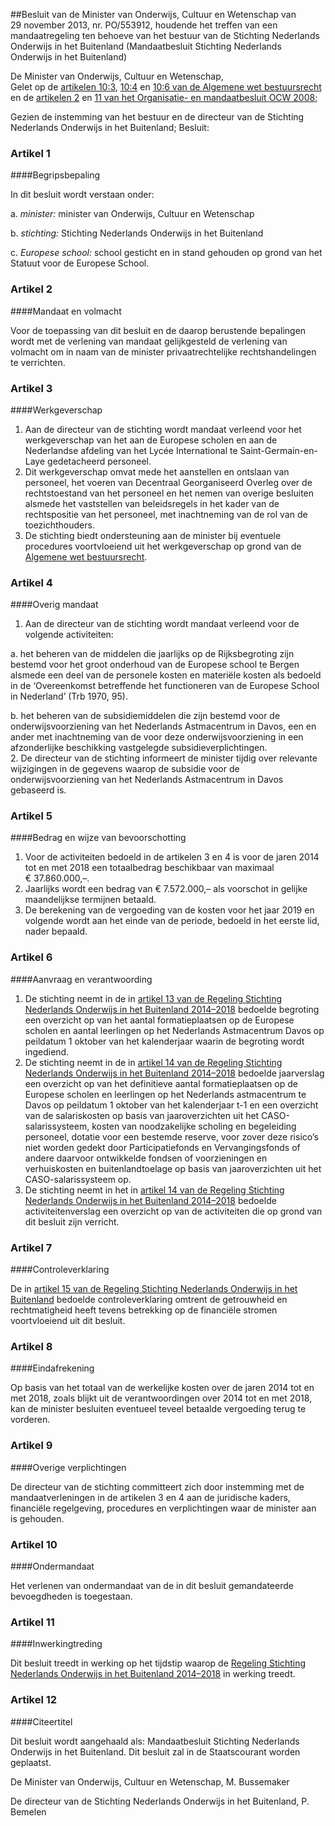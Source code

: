 <meta http-equiv='Content-Type' content='text/html; charset=utf-8' />

##Besluit van de Minister van Onderwijs, Cultuur en Wetenschap van 29 november 2013, nr. PO/553912, houdende het treffen van een mandaatregeling ten behoeve van het bestuur van de Stichting Nederlands Onderwijs in het Buitenland (Mandaatbesluit Stichting Nederlands Onderwijs in het Buitenland)

De Minister van Onderwijs, Cultuur en Wetenschap,  
Gelet op de [artikelen 10:3](../../../../../../../../../wet/algemene/wet/bestuursrecht/BWBR0005537/README.md), [10:4](../../../../../../../../../wet/algemene/wet/bestuursrecht/BWBR0005537/README.md) en [10:6 van de Algemene wet bestuursrecht](../../../../../../../../../wet/algemene/wet/bestuursrecht/BWBR0005537/README.md) en de [artikelen 2](../../../../../../../../../ministeriele-regeling/organisatie-/en/mandaatbesluit/ocw/2008/BWBR0023543/README.md) en [11 van het Organisatie- en mandaatbesluit OCW 2008](../../../../../../../../../ministeriele-regeling/organisatie-/en/mandaatbesluit/ocw/2008/BWBR0023543/README.md);

Gezien de instemming van het bestuur en de directeur van de Stichting Nederlands Onderwijs in het Buitenland;
Besluit:    

### Artikel  1  

####Begripsbepaling

In dit besluit wordt verstaan onder: 

a.  *minister:* minister van Onderwijs, Cultuur en Wetenschap  

b.  *stichting:* Stichting Nederlands Onderwijs in het Buitenland  

c.  *Europese school:* school gesticht en in stand gehouden op grond van het Statuut voor de Europese School.   

### Artikel  2  

####Mandaat en volmacht

Voor de toepassing van dit besluit en de daarop berustende bepalingen wordt met de verlening van mandaat gelijkgesteld de verlening van volmacht om in naam van de minister privaatrechtelijke rechtshandelingen te verrichten. 

### Artikel  3  

####Werkgeverschap

1.  Aan de directeur van de stichting wordt mandaat verleend voor het werkgeverschap van het aan de Europese scholen en aan de Nederlandse afdeling van het Lycée International te Saint-Germain-en-Laye gedetacheerd personeel.   
2.  Dit werkgeverschap omvat mede het aanstellen en ontslaan van personeel, het voeren van Decentraal Georganiseerd Overleg over de rechtstoestand van het personeel en het nemen van overige besluiten alsmede het vaststellen van beleidsregels in het kader van de rechtspositie van het personeel, met inachtneming van de rol van de toezichthouders.   
3.  De stichting biedt ondersteuning aan de minister bij eventuele procedures voortvloeiend uit het werkgeverschap op grond van de [Algemene wet bestuursrecht](../../../../../../../../../wet/algemene/wet/bestuursrecht/BWBR0005537/README.md).  

### Artikel  4  

####Overig mandaat

1.  Aan de directeur van de stichting wordt mandaat verleend voor de volgende activiteiten: 

a. het beheren van de middelen die jaarlijks op de Rijksbegroting zijn bestemd voor het groot onderhoud van de Europese school te Bergen alsmede een deel van de personele kosten en materiële kosten als bedoeld in de ‘Overeenkomst betreffende het functioneren van de Europese School in Nederland’ (Trb 1970, 95).  

b. het beheren van de subsidiemiddelen die zijn bestemd voor de onderwijsvoorziening van het Nederlands Astmacentrum in Davos, een en ander met inachtneming van de voor deze onderwijsvoorziening in een afzonderlijke beschikking vastgelegde subsidieverplichtingen.     
2.  De directeur van de stichting informeert de minister tijdig over relevante wijzigingen in de gegevens waarop de subsidie voor de onderwijsvoorziening van het Nederlands Astmacentrum in Davos gebaseerd is.  

### Artikel  5  

####Bedrag en wijze van bevoorschotting

1.  Voor de activiteiten bedoeld in de artikelen 3 en 4 is voor de jaren 2014 tot en met 2018 een totaalbedrag beschikbaar van maximaal € 37.860.000,–.   
2.  Jaarlijks wordt een bedrag van € 7.572.000,– als voorschot in gelijke maandelijkse termijnen betaald.   
3.  De berekening van de vergoeding van de kosten voor het jaar 2019 en volgende wordt aan het einde van de periode, bedoeld in het eerste lid, nader bepaald.  

### Artikel  6  

####Aanvraag en verantwoording

1.  De stichting neemt in de in [artikel 13 van de Regeling Stichting Nederlands Onderwijs in het Buitenland 2014–2018](../../../../../../../../../ministeriele-regeling/regeling/stichting/nederlands/onderwijs/in/het/buitenland/2014–2018/BWBR0034300/README.md) bedoelde begroting een overzicht op van het aantal formatieplaatsen op de Europese scholen en aantal leerlingen op het Nederlands Astmacentrum Davos op peildatum 1 oktober van het kalenderjaar waarin de begroting wordt ingediend.   
2.  De stichting neemt in de in [artikel 14 van de Regeling Stichting Nederlands Onderwijs in het Buitenland 2014–2018](../../../../../../../../../ministeriele-regeling/regeling/stichting/nederlands/onderwijs/in/het/buitenland/2014–2018/BWBR0034300/README.md) bedoelde jaarverslag een overzicht op van het definitieve aantal formatieplaatsen op de Europese scholen en leerlingen op het Nederlands astmacentrum te Davos op peildatum 1 oktober van het kalenderjaar t-1 en een overzicht van de salariskosten op basis van jaaroverzichten uit het CASO-salarissysteem, kosten van noodzakelijke scholing en begeleiding personeel, dotatie voor een bestemde reserve, voor zover deze risico’s niet worden gedekt door Participatiefonds en Vervangingsfonds of andere daarvoor ontwikkelde fondsen of voorzieningen en verhuiskosten en buitenlandtoelage op basis van jaaroverzichten uit het CASO-salarissysteem op.   
3.  De stichting neemt in het in [artikel 14 van de Regeling Stichting Nederlands Onderwijs in het Buitenland 2014–2018](../../../../../../../../../ministeriele-regeling/regeling/stichting/nederlands/onderwijs/in/het/buitenland/2014–2018/BWBR0034300/README.md) bedoelde activiteitenverslag een overzicht op van de activiteiten die op grond van dit besluit zijn verricht.  

### Artikel  7  

####Controleverklaring

De in [artikel 15 van de Regeling Stichting Nederlands Onderwijs in het Buitenland](../../../../../../../../../ministeriele-regeling/regeling/stichting/nederlands/onderwijs/in/het/buitenland/2014–2018/BWBR0034300/README.md) bedoelde controleverklaring omtrent de getrouwheid en rechtmatigheid heeft tevens betrekking op de financiële stromen voortvloeiend uit dit besluit. 

### Artikel  8  

####Eindafrekening

Op basis van het totaal van de werkelijke kosten over de jaren 2014 tot en met 2018, zoals blijkt uit de verantwoordingen over 2014 tot en met 2018, kan de minister besluiten eventueel teveel betaalde vergoeding terug te vorderen. 

### Artikel  9  

####Overige verplichtingen

De directeur van de stichting committeert zich door instemming met de mandaatverleningen in de artikelen 3 en 4 aan de juridische kaders, financiële regelgeving, procedures en verplichtingen waar de minister aan is gehouden. 

### Artikel  10  

####Ondermandaat

Het verlenen van ondermandaat van de in dit besluit gemandateerde bevoegdheden is toegestaan. 

### Artikel  11  

####Inwerkingtreding

Dit besluit treedt in werking op het tijdstip waarop de [Regeling Stichting Nederlands Onderwijs in het Buitenland 2014–2018](../../../../../../../../../ministeriele-regeling/regeling/stichting/nederlands/onderwijs/in/het/buitenland/2014–2018/BWBR0034300/README.md) in werking treedt. 

### Artikel  12  

####Citeertitel

Dit besluit wordt aangehaald als: Mandaatbesluit Stichting Nederlands Onderwijs in het Buitenland. 
Dit besluit zal in de Staatscourant worden geplaatst.  

De 
Minister van Onderwijs, Cultuur en Wetenschap, 
M. Bussemaker   

De directeur van de Stichting Nederlands Onderwijs in het Buitenland, 
P. Bemelen     
